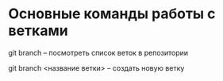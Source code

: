 # Основные команды работы с ветками

git branch – посмотреть список веток в репозитории

git branch <название ветки> – создать новую ветку


